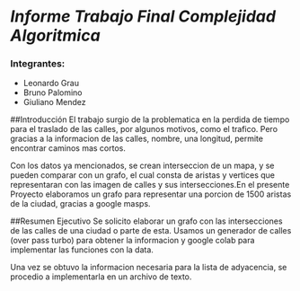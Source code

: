 # *Informe Trabajo Final Complejidad Algoritmica*

### Integrantes:
* Leonardo Grau
* Bruno Palomino
* Giuliano Mendez


##Introducción
El trabajo surgio de la problematica en la perdida de tiempo para el traslado de las calles, por algunos motivos, como el trafico. Pero gracias a la informacion de las calles, nombre, una longitud, permite encontrar caminos mas cortos.

Con los datos ya mencionados, se crean interseccion de un mapa, y se pueden comparar con un grafo, el cual consta de aristas y vertices que representaran con las imagen de calles y sus intersecciones.En el presente Proyecto elaboramos un grafo para representar una porcion de 1500 aristas de la ciudad, gracias a google masps.


##Resumen Ejecutivo
Se solicito elaborar un grafo con las intersecciones de las calles de una ciudad o parte de esta. Usamos un generador de calles (over pass turbo)
para obtener la informacion y google colab para implementar las funciones con la data.

Una vez se obtuvo la informacion necesaria para la lista de adyacencia, se procedio a implementarla en un archivo de texto.
